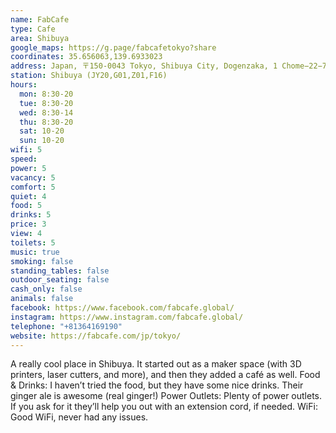 ```yaml
---
name: FabCafe
type: Cafe
area: Shibuya
google_maps: https://g.page/fabcafetokyo?share
coordinates: 35.656063,139.6933023
address: Japan, 〒150-0043 Tokyo, Shibuya City, Dogenzaka, 1 Chome−22−7 道玄坂ピア 1F
station: Shibuya (JY20,G01,Z01,F16)
hours:
  mon: 8:30-20
  tue: 8:30-20
  wed: 8:30-14
  thu: 8:30-20
  sat: 10-20
  sun: 10-20
wifi: 5
speed: 
power: 5
vacancy: 5
comfort: 5
quiet: 4
food: 5
drinks: 5
price: 3
view: 4
toilets: 5
music: true
smoking: false
standing_tables: false
outdoor_seating: false
cash_only: false
animals: false
facebook: https://www.facebook.com/fabcafe.global/
instagram: https://www.instagram.com/fabcafe.global/
telephone: "+81364169190"
website: https://fabcafe.com/jp/tokyo/
---
```


A really cool place in Shibuya. It started out as a maker space (with 3D printers, laser cutters, and more), and then they added a café as well.
Food & Drinks: I haven’t tried the food, but they have some nice drinks. Their ginger ale is awesome (real ginger!)
Power Outlets: Plenty of power outlets. If you ask for it they’ll help you out with an extension cord, if needed.
WiFi: Good WiFi, never had any issues.

